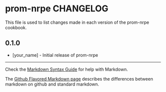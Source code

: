prom-nrpe CHANGELOG
===================

This file is used to list changes made in each version of the prom-nrpe cookbook.

0.1.0
-----
- [your_name] - Initial release of prom-nrpe

- - -
Check the [Markdown Syntax Guide](http://daringfireball.net/projects/markdown/syntax) for help with Markdown.

The [Github Flavored Markdown page](http://github.github.com/github-flavored-markdown/) describes the differences between markdown on github and standard markdown.
